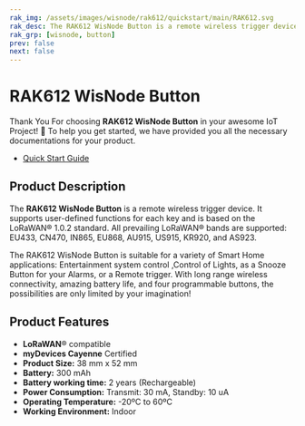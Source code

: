 ```yaml
---
rak_img: /assets/images/wisnode/rak612/quickstart/main/RAK612.svg
rak_desc: The RAK612 WisNode Button is a remote wireless trigger device. It supports user-defined functions for each key and is based on the LoRaWAN® 1.0.2 standard. 
rak_grp: [wisnode, button]
prev: false
next: false
---
```

# RAK612 WisNode Button

Thank You For choosing **RAK612  WisNode Button** in your awesome IoT Project! 🎉 To help you get started, we have provided you all the necessary documentations for your product.

* [Quick Start Guide](../Quickstart/)


<!-- <rk-img
  src="/assets/images/wisnode/rak612/quickstart/main/RAK612.svg"
  width="60%"
  figure-number="1"
  caption="RAK612 WisNode Button"
/> -->

## Product Description

The **RAK612 WisNode Button** is a remote wireless trigger device. It supports user-defined functions for each key and is based on the LoRaWAN® 1.0.2 standard. All prevailing LoRaWAN® bands are supported: EU433, CN470, IN865, EU868, AU915, US915, KR920, and AS923.

The RAK612 WisNode Button is suitable for a variety of Smart Home applications: Entertainment system control ,Control of Lights, as a Snooze Button for your Alarms, or a Remote trigger. With long range wireless connectivity, amazing battery life, and four programmable buttons, the possibilities are only limited by your imagination!

<!-- <rk-btn
  src="/Product-Categories/WisNode/RAK612/Quickstart/"
  label="Get Started with RAK612 WisNode Button"
/> -->

## Product Features
- **LoRaWAN**® compatible
- **myDevices Cayenne** Certified
- **Product Size:** 38 mm x 52 mm
- **Battery:** 300 mAh
- **Battery working time:** 2 years (Rechargeable)
- **Power Consumption:** Transmit: 30 mA, Standby: 10 uA
- **Operating Temperature:** -20ºC to 60ºC
- **Working Environment:** Indoor
